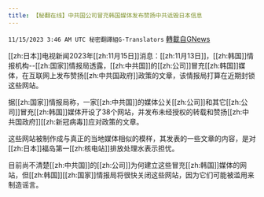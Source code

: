 ```yaml
---
title: 【秘翻在线】中共国公司冒充韩国媒体发布赞扬中共诋毁日本信息
---
```

`11/15/2023 3:46 AM UTC 秘密翻譯組G-Translators` [轉載自GNews](https://gnews.org/articles/1977670)

[[zh:日本]]电视新闻2023年[[zh:11月15日]]消息：[[zh:11月13日]]，[[zh:韩国]]情报机构\--[[zh:国家]]情报局透露，[[zh:中共国]]的[[zh:公司]]冒充[[zh:韩国]]媒体，在互联网上发布赞扬[[zh:中共国政府]]政策的文章，该情报局打算在近期封锁这些网站。

据[[zh:国家]]情报局称，一家[[zh:中共国]]的媒体公关[[zh:公司]]和其它[[zh:公司]]冒充[[zh:韩国]]媒体开设了38个网站，并发布未经授权的转载和赞扬[[zh:中共国政府]][[zh:新冠病毒]]应对政策的文章。

这些网站被制作成与真正的当地媒体相似的模样，其发表的一些文章的内容，是对[[zh:日本]]福岛第一[[zh:核电站]]排放处理水表示担忧。

目前尚不清楚[[zh:中共国]]的[[zh:公司]]为何建立这些冒充[[zh:韩国]]媒体的网站，但[[zh:韩国]][[zh:国家]]情报局将很快关闭这些网站，因为它们可能被滥用来制造谣言。
